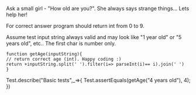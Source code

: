 Ask a small girl - "How old are you?". She always says strange things... Lets help her!

For correct answer program should return int from 0 to 9.

Assume test input string always valid and may look like "1 year old" or "5 years old", etc.. The first char is number only.


```
function getAge(inputString){
// return correct age (int). Happy coding :)
return +inputString.split(' ').filter(i=> parseInt(i)== i).join(' ')
}
```

Test.describe("Basic tests",_=>{
Test.assertEquals(getAge("4 years old"), 4);
})

